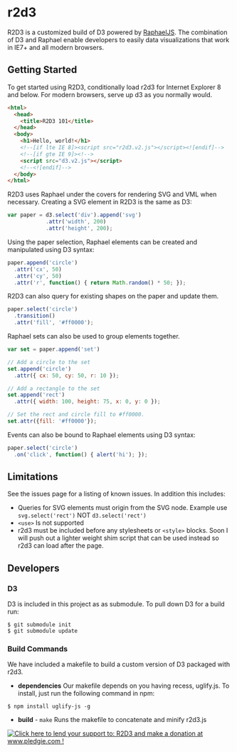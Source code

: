 r2d3
==========

R2D3 is a customized build of D3 powered by [RaphaelJS](http://raphaeljs.com/).  The combination of D3 and Raphael enable developers to easily
data visualizations that work in IE7+ and all modern browsers.


Getting Started
---------------

To get started using R2D3,  conditionally load r2d3 for Internet Explorer 8 and below. For modern browsers,
serve up d3 as you normally would.

```html
<html>
  <head>
    <title>R2D3 101</title>
  </head>
  <body>
    <h1>Hello, world!</h1>
    <!--[if lte IE 8]><script src="r2d3.v2.js"></script><![endif]-->
    <!--[if gte IE 9]><!-->
    <script src="d3.v2.js"></script>
    <!--<![endif]-->
  </body>
</html>
```

R2D3 uses Raphael under the covers for rendering SVG and VML when
necessary.  Creating a SVG element in R2D3 is the same as D3:

```javascript
var paper = d3.select('div').append('svg')
            .attr('width', 200)
            .attr('height', 200);
```

Using the paper selection,  Raphael elements can be created and
manipulated using D3 syntax:

```javascript
paper.append('circle')
  .attr('cx', 50)
  .attr('cy', 50)
  .attr('r', function() { return Math.random() * 50; });
```

R2D3 can also query for existing shapes on the paper and update them.

```javascript
paper.select('circle')
  .transition()
  .attr('fill', '#ff0000');
```

Raphael sets can also be used to group elements together.

```javascript
var set = paper.append('set')

// Add a circle to the set
set.append('circle')
  .attr({ cx: 50, cy: 50, r: 10 });

// Add a rectangle to the set
set.append('rect')
  .attr({ width: 100, height: 75, x: 0, y: 0 });

// Set the rect and circle fill to #ff0000.
set.attr({fill: '#ff0000'});
```

Events can also be bound to Raphael elements using D3 syntax:
```javascript
paper.select('circle')
  .on('click', function() { alert('hi'); });
```




Limitations
-----------

See the issues page for a listing of known issues. In addition this
includes:

 * Queries for SVG elements must origin from the SVG node. Example use ```svg.select('rect')``` NOT ```d3.select('rect')```
 * ```<use>``` Is not supported
 * r2d3 must be included before any stylesheets or ```<style>``` blocks. Soon I will push out a lighter weight shim script that can be used instead so r2d3 can load after the page.

Developers
----------
### D3 ###
D3 is included in this project as as submodule. To pull down D3 for a build run:

```
$ git submodule init
$ git submodule update
```

### Build Commands ###
We have included a makefile to build a custom version of D3 packaged with r2d3. 

+ **dependencies**
Our makefile depends on you having recess, uglify.js. To install, just run the following command in npm:

```
$ npm install uglify-js -g
```

+ **build** - `make`
Runs the  makefile to concatenate and minify r2d3.js



<a href='http://www.pledgie.com/campaigns/18826'><img alt='Click here to lend your support to: R2D3 and make a donation at www.pledgie.com !' src='http://www.pledgie.com/campaigns/18826.png?skin_name=chrome' border='0' /></a>
